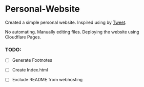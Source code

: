 ﻿# Personal-Website

  

Created a simple personal website.
Inspired using by [Tweet](https://twitter.com/everestpipkin/status/1588636275942502400?s=20&t=ugmG3OLXRUIKGov6VA4zEQ).

No automating. Manually editing files. Deploying the website using Cloudflare Pages.

### TODO:
 - [ ] Generate Footnotes
 - [ ] Create Index.html
 - [ ] Exclude README from webhosting
 


